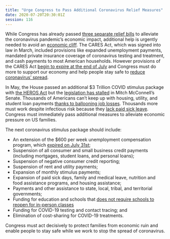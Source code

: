 ```yaml
---
title: "Urge Congress to Pass Additional Coronavirus Relief Measures"
date: 2020-07-20T20:30:01Z
session: 116
---
```

While Congress has already passed [three separate relief bills](https://www.npr.org/2020/03/26/821457551/whats-inside-the-senate-s-2-trillion-coronavirus-aid-package) to alleviate the coronavirus pandemic’s economic impact, additional help is urgently needed to avoid an [economic cliff](https://www.vox.com/21327754/coronavirus-economy-second-stimulus-unemployment-extend-congress). The CARES Act, which was signed into law in March, included provisions like expanded unemployment payments, mandated private insurance coverage of coronavirus testing and treatment, and cash payments to most American households. However provisions of the CARES Act [begin to expire at the end of July](https://www.cnn.com/2020/07/19/politics/unemployment-benefits-economy-congress/index.html) and Congress must do more to support our economy and help people stay safe to [reduce coronavirus’ spread](https://www.nytimes.com/article/flatten-curve-coronavirus.html). 

In May, the House passed an additional $3 Trillion COVID stimulus package with [the HEROS Act](https://www.congress.gov/bill/116th-congress/house-bill/6800) but the [legislation has stalled](https://www.vox.com/2020/7/3/21308503/senate-coronavirus-stimulus-states) in Mitch McConnell’s Senate. Thousands of Americans can’t keep up with housing, utility, and student loan payments [thanks to ballooning job losses](https://www.businessinsider.com/us-weekly-jobless-claims-record-coronavirus-unemployment-insurance-labor-recession-2020-3). Thousands more must work despite infectious risk because they [lack paid sick leave](https://www.pewresearch.org/fact-tank/2020/03/12/as-coronavirus-spreads-which-u-s-workers-have-paid-sick-leave-and-which-dont/). Congress must immediately pass additional measures to alleviate economic pressure on US families. 

The next coronavirus stimulus package should include:

- An extension of the $600 per week unemployment compensation program, which [expired on July 31st](https://www.washingtonpost.com/us-policy/2020/07/31/congress-bailout-unemployment-insurance/);
- Suspension of all consumer and small business credit payments (including mortgages, student loans, and personal loans);
- Suspension of negative consumer credit reporting;
- Suspension of rent and utility payments;
- Expansion of monthly stimulus payments;
- Expansion of paid sick days, family and medical leave, nutrition and food assistance programs, and housing assistance;
- Payments and other assistance to state, local, tribal, and territorial governments;
- Funding for education and schools that [does not require schools to reopen for in-person classes](https://www.washingtonpost.com/us-policy/2020/07/20/coronavirus-stimulus-bill-july/?utm_source=rss&utm_medium=referral&utm_campaign=wp_politics)
- Funding for COVID-19 testing and contact tracing; and
- Elimination of cost-sharing for COVID-19 treatments.

Congress must act decisively to protect families from economic ruin and enable people to stay safe while we work to stop the spread of coronavirus. 


